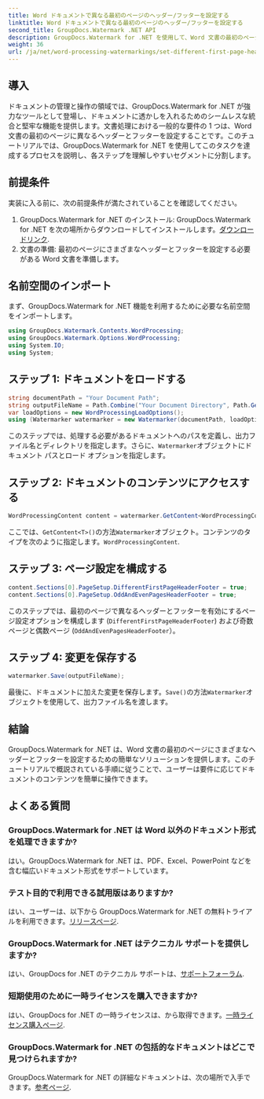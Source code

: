 ```yaml
---
title: Word ドキュメントで異なる最初のページのヘッダー/フッターを設定する
linktitle: Word ドキュメントで異なる最初のページのヘッダー/フッターを設定する
second_title: GroupDocs.Watermark .NET API
description: GroupDocs.Watermark for .NET を使用して、Word 文書の最初のページにさまざまなヘッダーとフッターを設定する方法を学びます。
weight: 36
url: /ja/net/word-processing-watermarkings/set-different-first-page-header-footer-word-docs/
---
```

## 導入
ドキュメントの管理と操作の領域では、GroupDocs.Watermark for .NET が強力なツールとして登場し、ドキュメントに透かしを入れるためのシームレスな統合と堅牢な機能を提供します。文書処理における一般的な要件の 1 つは、Word 文書の最初のページに異なるヘッダーとフッターを設定することです。このチュートリアルでは、GroupDocs.Watermark for .NET を使用してこのタスクを達成するプロセスを説明し、各ステップを理解しやすいセグメントに分割します。
## 前提条件
実装に入る前に、次の前提条件が満たされていることを確認してください。
1.  GroupDocs.Watermark for .NET のインストール: GroupDocs.Watermark for .NET を次の場所からダウンロードしてインストールします。[ダウンロードリンク](https://releases.groupdocs.com/Watermark/net/).
2. 文書の準備: 最初のページにさまざまなヘッダーとフッターを設定する必要がある Word 文書を準備します。

## 名前空間のインポート
まず、GroupDocs.Watermark for .NET 機能を利用するために必要な名前空間をインポートします。
```csharp
using GroupDocs.Watermark.Contents.WordProcessing;
using GroupDocs.Watermark.Options.WordProcessing;
using System.IO;
using System;
```
## ステップ 1: ドキュメントをロードする
```csharp
string documentPath = "Your Document Path";
string outputFileName = Path.Combine("Your Document Directory", Path.GetFileName(documentPath));
var loadOptions = new WordProcessingLoadOptions();
using (Watermarker watermarker = new Watermarker(documentPath, loadOptions))
```
このステップでは、処理する必要があるドキュメントへのパスを定義し、出力ファイル名とディレクトリを指定します。さらに、`Watermarker`オブジェクトにドキュメント パスとロード オプションを指定します。
## ステップ 2: ドキュメントのコンテンツにアクセスする
```csharp
WordProcessingContent content = watermarker.GetContent<WordProcessingContent>();
```
ここでは、`GetContent<T>()`の方法`Watermarker`オブジェクト。コンテンツのタイプを次のように指定します。`WordProcessingContent`.
## ステップ 3: ページ設定を構成する
```csharp
content.Sections[0].PageSetup.DifferentFirstPageHeaderFooter = true;
content.Sections[0].PageSetup.OddAndEvenPagesHeaderFooter = true;
```
このステップでは、最初のページで異なるヘッダーとフッターを有効にするページ設定オプションを構成します (`DifferentFirstPageHeaderFooter`) および奇数ページと偶数ページ (`OddAndEvenPagesHeaderFooter`）。
## ステップ 4: 変更を保存する
```csharp
watermarker.Save(outputFileName);
```
最後に、ドキュメントに加えた変更を保存します。`Save()`の方法`Watermarker`オブジェクトを使用して、出力ファイル名を渡します。

## 結論
GroupDocs.Watermark for .NET は、Word 文書の最初のページにさまざまなヘッダーとフッターを設定するための簡単なソリューションを提供します。このチュートリアルで概説されている手順に従うことで、ユーザーは要件に応じてドキュメントのコンテンツを簡単に操作できます。
## よくある質問
### GroupDocs.Watermark for .NET は Word 以外のドキュメント形式を処理できますか?
はい。GroupDocs.Watermark for .NET は、PDF、Excel、PowerPoint などを含む幅広いドキュメント形式をサポートしています。
### テスト目的で利用できる試用版はありますか?
はい、ユーザーは、以下から GroupDocs.Watermark for .NET の無料トライアルを利用できます。[リリースページ](https://releases.groupdocs.com/).
### GroupDocs.Watermark for .NET はテクニカル サポートを提供しますか?
はい、GroupDocs for .NET のテクニカル サポートは、[サポートフォーラム](https://forum.groupdocs.com/c/watermark/19).
### 短期使用のために一時ライセンスを購入できますか?
はい、GroupDocs for .NET の一時ライセンスは、から取得できます。[一時ライセンス購入ページ](https://purchase.groupdocs.com/temporary-license/).
### GroupDocs.Watermark for .NET の包括的なドキュメントはどこで見つけられますか?
 GroupDocs.Watermark for .NET の詳細なドキュメントは、次の場所で入手できます。[参考ページ](https://tutorials.groupdocs.com/Watermark/net/).